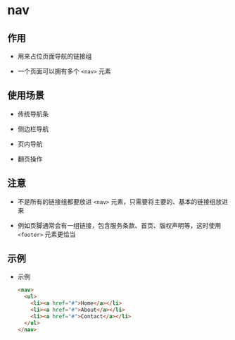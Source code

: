 # nav

## 作用

+ 用来占位页面导航的链接组

+ 一个页面可以拥有多个 `<nav>` 元素

## 使用场景

+ 传统导航条

+ 侧边栏导航

+ 页内导航

+ 翻页操作

## 注意

+ 不是所有的链接组都要放进 `<nav>` 元素，只需要将主要的、基本的链接组放进来

+ 例如页脚通常会有一组链接，包含服务条款、首页、版权声明等，这时使用 `<footer>` 元素更恰当

## 示例

+ 示例

  ```html
  <nav>
    <ul>
      <li><a href="#">Home</a></li>
      <li><a href="#">About</a></li>
      <li><a href="#">Contact</a></li>
    </ul>
  </nav>
  ```
